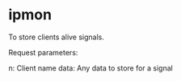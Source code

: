 # ipmon
To store clients alive signals.

Request parameters:

  n: Client name
  data: Any data to store for a signal
  
